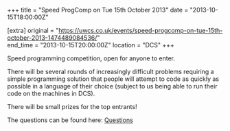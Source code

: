 +++
title = "Speed ProgComp on Tue 15th October 2013"
date = "2013-10-15T18:00:00Z"

[extra]
original = "https://uwcs.co.uk/events/speed-progcomp-on-tue-15th-october-2013-1474489084536/"    
end_time = "2013-10-15T20:00:00Z"
location = "DCS"
+++

Speed programming competition, open for anyone to enter.

There will be several rounds of increasingly difficult problems requiring a simple programming solution that people will attempt to code as quickly as possible in a language of their choice (subject to us being able to run their code on the machines in DCS).

There will be small prizes for the top entrants\!

The questions can be found here: [Questions](http://ruth.uwcs.co.uk/progcomp/151013/ProgComp151013.pdf)

